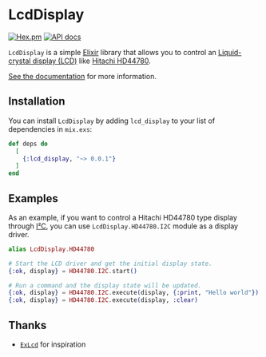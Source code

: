 # LcdDisplay

[![Hex.pm](https://img.shields.io/hexpm/v/lcd_display.svg?style=flat-square)](https://hex.pm/packages/lcd_display)
[![API docs](https://img.shields.io/hexpm/v/lcd_display.svg?style=flat-square)](https://hexdocs.pm/lcd_display/LcdDisplay.html)

`LcdDisplay` is a simple [Elixir](https://elixir-lang.org/) library that allows you to control an [Liquid-crystal display (LCD)](https://en.wikipedia.org/wiki/Liquid-crystal_display) like [Hitachi HD44780](https://en.wikipedia.org/wiki/Hitachi_HD44780_LCD_controller).

[See the documentation](https://hexdocs.pm/lcd_display/LcdDisplay.html) for more information.

## Installation

You can install `LcdDisplay` by adding `lcd_display` to your list of dependencies in `mix.exs`:

```elixir
def deps do
  [
    {:lcd_display, "~> 0.0.1"}
  ]
end
```

## Examples

As an example, if you want to control a Hitachi HD44780 type display through
[I²C](https://en.wikipedia.org/wiki/I%C2%B2C), you can use `LcdDisplay.HD44780.I2C` module as a
display driver.

```elixir
alias LcdDisplay.HD44780

# Start the LCD driver and get the initial display state.
{:ok, display} = HD44780.I2C.start()

# Run a command and the display state will be updated.
{:ok, display} = HD44780.I2C.execute(display, {:print, "Hello world"})
{:ok, display} = HD44780.I2C.execute(display, :clear)
```

## Thanks

- [`ExLcd`](https://github.com/cthree/ex_lcd) for inspiration
